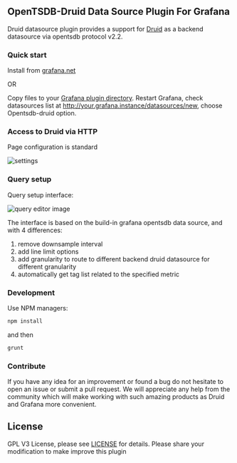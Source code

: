 ## OpenTSDB-Druid Data Source Plugin For Grafana

Druid datasource plugin provides a support for [Druid](https://druid.apache.org/) as a backend datasource via opentsdb protocol v2.2.

### Quick start
Install from [grafana.net](https://grafana.net/plugins/grafana-opentsdb-druid)

OR

Copy files to your [Grafana plugin directory](http://docs.grafana.org/plugins/installation/#grafana-plugin-directory). Restart Grafana, check datasources list at http://your.grafana.instance/datasources/new, choose Opentsdb-druid option.

### Access to Druid via HTTP
Page configuration is standard

![settings](https://user-images.githubusercontent.com/8663725/64116935-55e80b00-cdc6-11e9-95a8-67a0450e0645.jpg)

### Query setup

Query setup interface:

![query editor image](https://user-images.githubusercontent.com/8663725/64117267-4b7a4100-cdc7-11e9-8f81-c5fba5cdb2c3.jpg)

The interface is based on the build-in grafana opentsdb data source, and with 4 differences:
1. remove downsample interval
2. add line limit options
3. add granularity to route to different backend druid datasource for different granularity
4. automatically get tag list related to the specified metric

### Development

Use NPM managers:

```sh
npm install
```
and then
```sh
grunt
```

### Contribute

If you have any idea for an improvement or found a bug do not hesitate to open an issue or submit a pull request.
We will appreciate any help from the community which will make working with such amazing products as Druid and Grafana more convenient.

License
-------
GPL V3 License, please see [LICENSE](https://github.com/kaijianding/grafana-opentsdb-druid/blob/master/LICENSE) for details. Please share your modification to make improve this plugin
